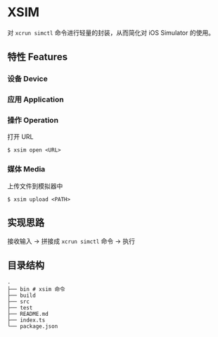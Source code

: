 # XSIM

对 `xcrun simctl` 命令进行轻量的封装，从而简化对 iOS Simulator 的使用。

## 特性 Features

### 设备 Device

### 应用 Application

### 操作 Operation

打开 URL
```
$ xsim open <URL>
```

### 媒体 Media

上传文件到模拟器中
```
$ xsim upload <PATH>
```

## 实现思路

接收输入 -> 拼接成 `xcrun simctl` 命令 -> 执行

## 目录结构

```
.
├── bin # xsim 命令
├── build 
├── src 
├── test 
├── README.md
├── index.ts
└── package.json
```
